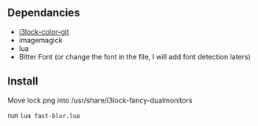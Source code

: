 Dependancies
------------
* [i3lock-color-git](https://github.com/Arcaena/i3lock-color)
* imagemagick
* lua
* Bitter Font (or change the font in the file, I will add font detection laters)

Install
-------

Move lock.png into /usr/share/i3lock-fancy-dualmonitors

run `lua fast-blur.lua`
